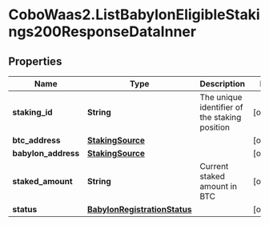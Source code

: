 # CoboWaas2.ListBabylonEligibleStakings200ResponseDataInner

## Properties

Name | Type | Description | Notes
------------ | ------------- | ------------- | -------------
**staking_id** | **String** | The unique identifier of the staking position | [optional] 
**btc_address** | [**StakingSource**](StakingSource.md) |  | [optional] 
**babylon_address** | [**StakingSource**](StakingSource.md) |  | [optional] 
**staked_amount** | **String** | Current staked amount in BTC | [optional] 
**status** | [**BabylonRegistrationStatus**](BabylonRegistrationStatus.md) |  | [optional] 


